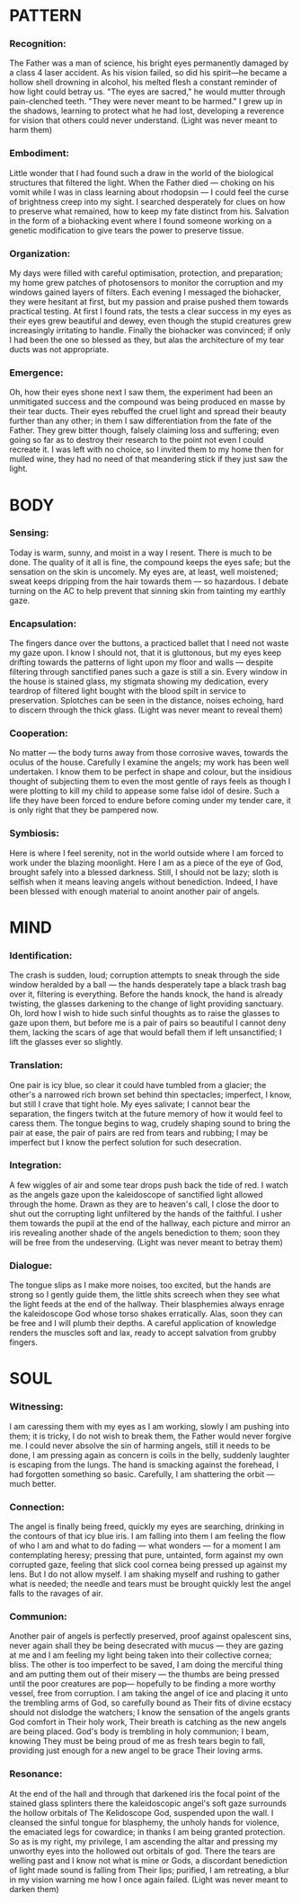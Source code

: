 

# **PATTERN**

### Recognition:

The Father was a man of science, his bright eyes permanently damaged by a class 4 laser accident. As his vision failed, so did his spirit—he became a hollow shell drowning in alcohol, his melted flesh a constant reminder of how light could betray us. "The eyes are sacred," he would mutter through pain-clenched teeth. "They were never meant to be harmed." I grew up in the shadows, learning to protect what he had lost, developing a reverence for vision that others could never understand. (Light was never meant to harm them)

### Embodiment:

Little wonder that I had found such a draw in the world of the biological structures that filtered the light. When the Father died — choking on his vomit while I was in class learning about rhodopsin — I could feel the curse of brightness creep into my sight. I searched desperately for clues on how to preserve what remained, how to keep my fate distinct from his. Salvation in the form of a biohacking event where I found someone working on a genetic modification to give tears the power to preserve tissue.

### Organization:

My days were filled with careful optimisation, protection, and preparation; my home grew patches of photosensors to monitor the corruption and my windows gained layers of filters. Each evening I messaged the biohacker, they were hesitant at first, but my passion and praise pushed them towards practical testing. At first I found rats, the tests a clear success in my eyes as their eyes grew beautiful and dewey, even though the stupid creatures grew increasingly irritating to handle. Finally the biohacker was convinced; if only I had been the one so blessed as they, but alas the architecture of my tear ducts was not appropriate.

### Emergence:

Oh, how their eyes shone next I saw them, the experiment had been an unmitigated success and the compound was being produced en masse by their tear ducts. Their eyes rebuffed the cruel light and spread their beauty further than any other; in them I saw differentiation from the fate of the Father. They grew bitter though, falsely claiming loss and suffering; even going so far as to destroy their research to the point not even I could recreate it. I was left with no choice, so I invited them to my home then for mulled wine, they had no need of that meandering stick if they just saw the light.

# **BODY**

### Sensing:

Today is warm, sunny, and moist in a way I resent. There is much to be done. The quality of it all is fine, the compound keeps the eyes safe; but the sensation on the skin is uncomely. My eyes are, at least, well moistened; sweat keeps dripping from the hair towards them — so hazardous. I debate turning on the AC to help prevent that sinning skin from tainting my earthly gaze.

### Encapsulation:

The fingers dance over the buttons, a practiced ballet that I need not waste my gaze upon. I know I should not, that it is gluttonous, but my eyes keep drifting towards the patterns of light upon my floor and walls — despite filtering through sanctified panes such a gaze is still a sin. Every window in the house is stained glass, my stigmata showing my dedication, every teardrop of filtered light bought with the blood spilt in service to preservation. Splotches can be seen in the distance, noises echoing, hard to discern through the thick glass. (Light was never meant to reveal them)

### Cooperation:

No matter — the body turns away from those corrosive waves, towards the oculus of the house. Carefully I examine the angels; my work has been well undertaken. I know them to be perfect in shape and colour, but the insidious thought of subjecting them to even the most gentle of rays feels as though I were plotting to kill my child to appease some false idol of desire. Such a life they have been forced to endure before coming under my tender care, it is only right that they be pampered now.

### Symbiosis:

Here is where I feel serenity, not in the world outside where I am forced to work under the blazing moonlight. Here I am as a piece of the eye of God, brought safely into a blessed darkness. Still, I should not be lazy; sloth is selfish when it means leaving angels without benediction. Indeed, I have been blessed with enough material to anoint another pair of angels.

# **MIND**

### Identification:

The crash is sudden, loud; corruption attempts to sneak through the side window heralded by a ball — the hands desperately tape a black trash bag over it, filtering is everything. Before the hands knock, the hand is already twisting, the glasses darkening to the change of light providing sanctuary. Oh, lord how I wish to hide such sinful thoughts as to raise the glasses to gaze upon them, but before me is a pair of pairs so beautiful I cannot deny them, lacking the scars of age that would befall them if left unsanctified; I lift the glasses ever so slightly.

### Translation:

One pair is icy blue, so clear it could have tumbled from a glacier; the other's a narrowed rich brown set behind thin spectacles; imperfect, I know, but still I crave that tight hole. My eyes salivate; I cannot bear the separation, the fingers twitch at the future memory of how it would feel to caress them. The tongue begins to wag, crudely shaping sound to bring the pair at ease, the pair of pairs are red from tears and rubbing; I may be imperfect but I know the perfect solution for such desecration.

### Integration:

A few wiggles of air and some tear drops push back the tide of red. I watch as the angels gaze upon the kaleidoscope of sanctified light allowed through the home. Drawn as they are to heaven's call, I close the door to shut out the corrupting light unfiltered by the hands of the faithful. I usher them towards the pupil at the end of the hallway, each picture and mirror an iris revealing another shade of the angels benediction to them; soon they will be free from the undeserving. (Light was never meant to betray them)

### Dialogue:

The tongue slips as I make more noises, too excited, but the hands are strong so I gently guide them, the little shits screech when they see what the light feeds at the end of the hallway. Their blasphemies always enrage the kaleidoscope God whose torso shakes erratically. Alas, soon they can be free and I will plumb their depths. A careful application of knowledge renders the muscles soft and lax, ready to accept salvation from grubby fingers.

# **SOUL**

### Witnessing:

I am caressing them with my eyes as I am working, slowly I am pushing into them; it is tricky, I do not wish to break them, the Father would never forgive me. I could never absolve the sin of harming angels, still it needs to be done, I am pressing again as concern is coils in the belly, suddenly laughter is escaping from the lungs. The hand is smacking against the forehead, I had forgotten something so basic. Carefully, I am shattering the orbit — much better.

### Connection:
The angel is finally being freed, quickly my eyes are searching, drinking in the contours of that icy blue iris. I am falling into them I am feeling the flow of who I am and what to do fading — what wonders — for a moment I am contemplating heresy; pressing that pure, untainted, form against my own corrupted gaze, feeling that slick cool cornea being pressed up against my lens. But I do not allow myself. I am shaking myself and rushing to gather what is needed; the needle and tears must be brought quickly lest the angel falls to the ravages of air.

### Communion:
Another pair of angels is perfectly preserved, proof against opalescent sins, never again shall they be being desecrated with mucus — they are gazing at me and I am feeling my light being taken into their collective cornea; bliss. The other is too imperfect to be saved, I am doing the merciful thing and am putting them out of their misery — the thumbs are being pressed until the poor creatures are pop— hopefully to be finding a more worthy vessel, free from corruption. I am taking the angel of ice and placing it unto the trembling arms of God, so carefully bound as Their fits of divine ecstacy should not dislodge  the watchers; I know the sensation of the angels grants God comfort in Their holy work, Their breath is catching as the new angels are being placed. God's body is trembling in holy communion; I beam, knowing They must be being proud of me as fresh tears begin to fall, providing just enough for a new angel to be grace Their loving arms.

### Resonance:
At the end of the hall and through that darkened iris the focal point of the stained glass splinters there the kaleidoscopic angel's soft gaze surrounds the hollow orbitals of The Kelidoscope God, suspended upon the wall. I cleansed the sinful tongue for blasphemy, the unholy hands for violence, the emaciated legs for cowardice; in thanks I am being granted protection. So as is my right, my privilege, I am ascending the altar and pressing my unworthy eyes into the hollowed out orbitals of god. There the tears are welling past and I know not what is mine or Gods, a discordant benediction of light made sound is falling from Their lips; purified, I am retreating, a blur in my vision warning me how I once again failed. (Light was never meant to darken them)
